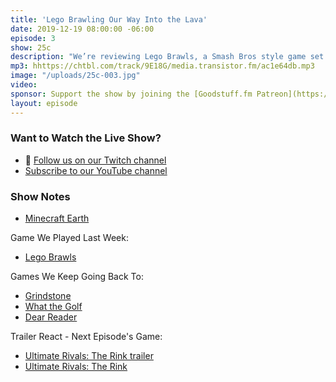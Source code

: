 ```yaml
---
title: 'Lego Brawling Our Way Into the Lava'
date: 2019-12-19 08:00:00 -06:00
episode: 3
show: 25c
description: "We’re reviewing Lego Brawls, a Smash Bros style game set in the Lego universe, talk a bit about genres and styles for kids in Apple Arcade, and preview next episode’s game."
mp3: hhttps://chtbl.com/track/9E18G/media.transistor.fm/ac1e64db.mp3
image: "/uploads/25c-003.jpg"
video:
sponsor: Support the show by joining the [Goodstuff.fm Patreon](https://www.patreon.com/goodstuff)
layout: episode
---
```


### Want to Watch the Live Show?

* 💙 [Follow us on our Twitch channel](https://goodstuff.fm/twitch/)
* [Subscribe to our YouTube channel](https://www.youtube.com/user/goodstuffdotfm?sub_confirmation=1)

### Show Notes

* [Minecraft Earth](https://apps.apple.com/us/app/minecraft-earth/id1467316099?mt=8)

Game We Played Last Week:

* [Lego Brawls](https://apps.apple.com/us/app/lego-brawls/id1466964862?mt=8)

Games We Keep Going Back To:

* [Grindstone](https://apps.apple.com/us/app/grindstone/id1357426636)
* [What the Golf](https://apps.apple.com/us/app/what-the-golf/id1415190483?mt=8)
* [Dear Reader](https://apps.apple.com/us/app/dear-reader/id1470280172?mt=8)

Trailer React - Next Episode's Game:

* [Ultimate Rivals: The Rink trailer](https://www.youtube.com/watch?v=hP9-fkUTc7Y)
* [Ultimate Rivals: The Rink](https://apps.apple.com/us/app/ultimate-rivals-the-rink/id1460840148?mt=8)
